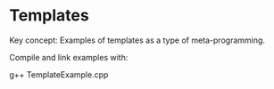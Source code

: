 # Templates

Key concept:  Examples of templates as a type of meta-programming.

Compile and link examples with:  

  g++ TemplateExample.cpp  
